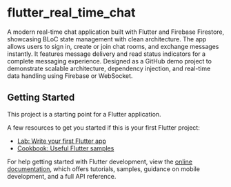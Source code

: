 # flutter_real_time_chat

A modern real-time chat application built with Flutter and Firebase Firestore, showcasing BLoC state management with clean architecture. The app allows users to sign in, create or join chat rooms, and exchange messages instantly. It features message delivery and read status indicators for a complete messaging experience. Designed as a GitHub demo project to demonstrate scalable architecture, dependency injection, and real-time data handling using Firebase or WebSocket.

## Getting Started

This project is a starting point for a Flutter application.

A few resources to get you started if this is your first Flutter project:

- [Lab: Write your first Flutter app](https://docs.flutter.dev/get-started/codelab)
- [Cookbook: Useful Flutter samples](https://docs.flutter.dev/cookbook)

For help getting started with Flutter development, view the
[online documentation](https://docs.flutter.dev/), which offers tutorials,
samples, guidance on mobile development, and a full API reference.
